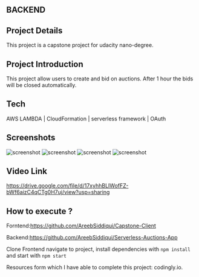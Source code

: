 ## BACKEND

## Project Details
This project is a capstone project for udacity nano-degree.

## Project Introduction
This project allow users to create and bid on auctions.
After 1 hour the bids will be closed automatically.

## Tech
AWS LAMBDA | CloudFormation | serverless framework | OAuth

## Screenshots
![screenshot](images/cap-01)
![screenshot](images/cap-02)
![screenshot](images/cap-03)
![screenshot](images/cap-04)

## Video Link
https://drive.google.com/file/d/17xyhhBLIWofFZ-bWf6aizC4qCTg0H7uj/view?usp=sharing



## How to execute ?
Forntend:https://github.com/AreebSiddiqui/Capstone-Client

Backend:https://github.com/AreebSiddiqui/Serverless-Auctions-App

Clone Frontend navigate to project, install dependencies with `npm install` and start with `npm start`

Resources form which I have able to complete this project: codingly.io.




